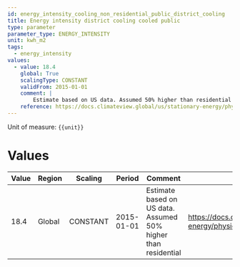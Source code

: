 ```yaml
---
id: energy_intensity_cooling_non_residential_public_district_cooling
title: Energy intensity district cooling cooled public
type: parameter
parameter_type: ENERGY_INTENSITY
unit: kwh_m2
tags:
  - energy_intensity
values:
  - value: 18.4
    global: True
    scalingType: CONSTANT
    validFrom: 2015-01-01
    comment: |
        Estimate based on US data. Assumed 50% higher than residential
    reference: https://docs.climateview.global/us/stationary-energy/physical-data/districtcooling/
---
```



Unit of measure: `{{unit}}`


# Values


| Value | Region | Scaling | Period | Comment | Reference |
|-------|--------|---------|--------|---------|-----------|
| 18.4 | Global | CONSTANT | 2015-01-01 | Estimate based on US data. Assumed 50% higher than residential | https://docs.climateview.global/us/stationary-energy/physical-data/districtcooling/ |


